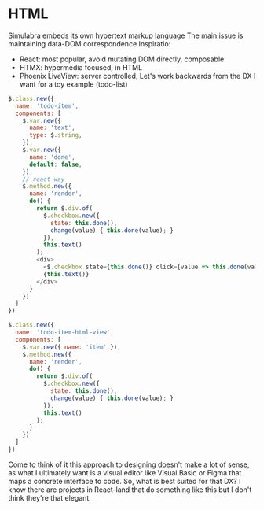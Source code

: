 # HTML
Simulabra embeds its own hypertext markup language
The main issue is maintaining data-DOM correspondence
Inspiratio:
 - React: most popular, avoid mutating DOM directly, composable
 - HTMX: hypermedia focused, in HTML
 - Phoenix LiveView: server controlled, 
Let's work backwards from the DX I want for a toy example (todo-list)
```javascript
$.class.new({
  name: 'todo-item',
  components: [
    $.var.new({
      name: 'text',
      type: $.string,
    }),
    $.var.new({
      name: 'done',
      default: false,
    }),
    // react way
    $.method.new({
      name: 'render',
      do() {
        return $.div.of(
          $.checkbox.new({
            state: this.done(),
            change(value) { this.done(value); } 
          }),
          this.text()
        );
        <div>
          <$.checkbox state={this.done()} click={value => this.done(value)} />
          {this.text()}
        </div>
      }
    })
  ]
})

$.class.new({
  name: 'todo-item-html-view',
  components: [
    $.var.new({ name: 'item' }),
    $.method.new({
      name: 'render',
      do() {
        return $.div.of(
          $.checkbox.new({
            state: this.done(),
            change(value) { this.done(value); } 
          }),
          this.text()
        );
      }
    })
  ]
})
```
Come to think of it this approach to designing doesn't make a lot of sense, as what I ultimately want is a visual editor like Visual Basic or Figma that maps a concrete interface to code. So, what is best suited for that DX? I know there are projects in React-land that do something like this but I don't think they're that elegant. 


